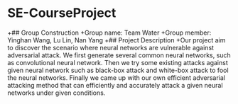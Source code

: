  # SE-CourseProject
+## Group Construction
+Group name: Team Water
+Group member: Yinghan Wang, Lu Lin, Nan Yang
+## Project Description
+Our project aim to discover the scenario where neural networks are vulnerable against adversarial attack. We first generate several common neural networks, such as convolutional neural network. Then we try some existing attacks against given neural network such as black-box attack and white-box attack to fool the neural networks. Finally we came up with our own efficient adversarial attacking method that can efficiently and accurately attack a given neural networks under given conditions. 
